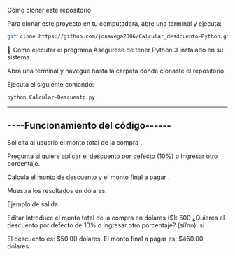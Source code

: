 Cómo clonar este repositorio

Para clonar este proyecto en tu computadora, abre una terminal y ejecuta:

```bash
git clone https://github.com/jonavega2006/Calcular_desdcuento-Python.git
```

🔧 Cómo ejecutar el programa
Asegúrese de tener Python 3 instalado en su sistema.

Abra una terminal y navegue hasta la carpeta donde clonaste el repositorio.

Ejecuta el siguiente comando:
```bash
python Calcular-Descuentp.py
```

-----------------------------------
----Funcionamiento del código------
-----------------------------------
Solicita al usuario el monto total de la compra .

Pregunta si quiere aplicar el descuento por defecto (10%) o ingresar otro porcentaje.

Calcula el monto de descuento y el monto final a pagar .

Muestra los resultados en dólares.

Ejemplo de salida

Editar
Introduce el monto total de la compra en dólares ($): 500
¿Quieres el descuento por defecto de 10% o ingresar otro porcentaje? (sí/no): sí

El descuento es: $50.00 dólares.
El monto final a pagar es: $450.00 dólares.
